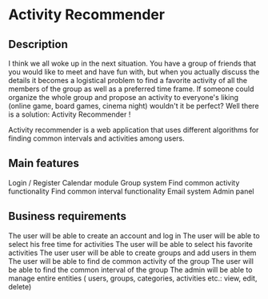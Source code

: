 # Activity Recommender

## Description

I think we all woke up in the next situation. You have a group of friends that you would like to meet and have fun with, but when you actually discuss the details it becomes a logistical problem to find a favorite activity of all the members of the group as well as a preferred time frame. If someone could organize the whole group and propose an activity to everyone's liking (online game, board games, cinema night) wouldn't it be perfect? Well there is a solution: Activity Recommender !

Activity recommender is a web application that uses different algorithms for finding common intervals and activities among users.

## Main features

Login / Register
Calendar module
Group system
Find common activity functionality
Find common interval  functionality
Email system 
Admin panel

## Business requirements

The user will be able to create an account and log in
The user will be able to select his free time for activities
The user will be able to select his favorite activities
The user user will be able to create groups and add users in them
The user will be able to find de common activity of the group
The user will be able to find the common interval of the group
The admin will be able to manage entire entities ( users, groups, categories, activities etc.: view, edit, delete)



